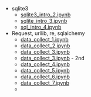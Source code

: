 - sqlite3
	- [sqlite3_intro_2.ipynb](../assets/sqlite3_intro_2_1710774305109_0.ipynb)
	- [sqlite_intro_3.ipynb](../assets/sqlite_intro_3_1710774312467_0.ipynb)
	- [sql_intro_4.ipynb](../assets/sql_intro_4_1710774318827_0.ipynb)
- Request, urllib, re, sqlalchemy
	- [data_collect_1.ipynb](../assets/data_collect_1_1710774324501_0.ipynb)
	- [data_collect_2.ipynb](../assets/data_collect_2_1710774371936_0.ipynb)
	- [data_collect_3.ipynb](../assets/data_collect_3_1710774377619_0.ipynb)
	- [data_collect_3.ipynb](../assets/data_collect_3_1710774382938_0.ipynb) - 2nd
	- [data_collect_4.ipynb](../assets/data_collect_4_1710774392557_0.ipynb)
	- [data_collect_5.ipynb](../assets/data_collect_5_1710774404409_0.ipynb)
	- [data_collect_6.ipynb](../assets/data_collect_6_1710855775727_0.ipynb)
	- [data_collect_7.ipynb](../assets/data_collect_7_1710925901378_0.ipynb)
	-